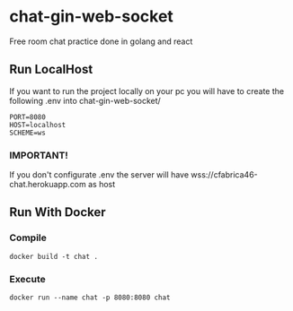 # chat-gin-web-socket
Free room chat practice done in golang and react

## Run LocalHost
If you want to run the project locally on your pc you will have to create the following .env into chat-gin-web-socket/
~~~
PORT=8080
HOST=localhost
SCHEME=ws
~~~

### IMPORTANT!
If you don't configurate .env the server will have wss://cfabrica46-chat.herokuapp.com as host


## Run With Docker
### Compile
~~~
docker build -t chat .
~~~

### Execute
~~~
docker run --name chat -p 8080:8080 chat
~~~